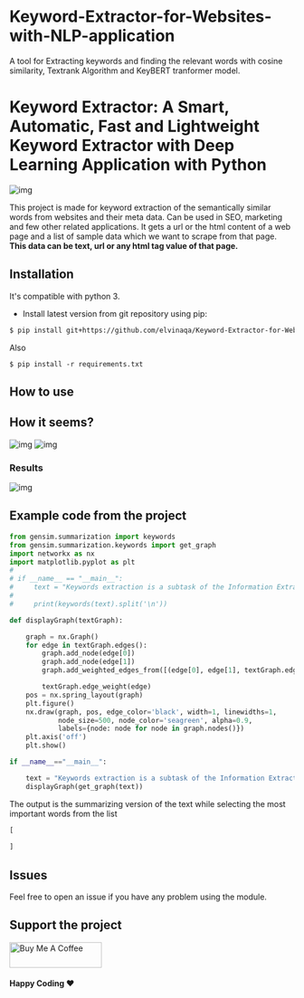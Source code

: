 # Keyword-Extractor-for-Websites-with-NLP-application

A tool for Extracting keywords and finding the relevant words with cosine similarity, Textrank Algorithm and KeyBERT tranformer model.

# Keyword Extractor: A Smart, Automatic, Fast and Lightweight Keyword Extractor with Deep Learning Application with Python

![img](https://github.com/elvinaqa/Keyword-Extractor-for-Websites/blob/main/images/1_nHfayfdmxAApbg84iMrJqQ.gif)

This project is made for keyword extraction of the semantically similar words from websites and their meta data. Can be used in SEO, marketing and few other related applications. 
It gets a url or the html content of a web page and a list of sample data which we want to scrape from that page. **This data can be text, url or any html tag value of that page.**

## Installation

It's compatible with python 3.

- Install latest version from git repository using pip:
```bash
$ pip install git+https://github.com/elvinaqa/Keyword-Extractor-for-Websites.git

```
Also 
```
$ pip install -r requirements.txt 
```

## How to use

## How it seems?
![img](https://github.com/elvinaqa/Keyword-Extractor-for-Websites/blob/main/images/text.PNG)
![img](https://github.com/elvinaqa/Keyword-Extractor-for-Websites/blob/main/images/col.PNG)
### Results
![img](https://github.com/elvinaqa/Keyword-Extractor-for-Websites/blob/main/images/2nd%20oage.PNG)


## Example code from the project
```python
from gensim.summarization import keywords
from gensim.summarization.keywords import get_graph
import networkx as nx
import matplotlib.pyplot as plt
#
# if __name__ == "__main__":
#     text = "Keywords extraction is a subtask of the Information Extraction field which is responsible for extracting keywords from a given text or from a collection of texts to help us summarize the content. This is useful in the context of the huge amount of information we deal with every day. We need to index this information, to organise it and retrieve it later. Keywords extraction becomes more and more important these days and keywords extraction algorithms are researched and improved continuously."
#
#     print(keywords(text).split('\n'))

def displayGraph(textGraph):

    graph = nx.Graph()
    for edge in textGraph.edges():
        graph.add_node(edge[0])
        graph.add_node(edge[1])
        graph.add_weighted_edges_from([(edge[0], edge[1], textGraph.edge_weight(edge))])

        textGraph.edge_weight(edge)
    pos = nx.spring_layout(graph)
    plt.figure()
    nx.draw(graph, pos, edge_color='black', width=1, linewidths=1,
            node_size=500, node_color='seagreen', alpha=0.9,
            labels={node: node for node in graph.nodes()})
    plt.axis('off')
    plt.show()

if __name__=="__main__":

    text = "Keywords extraction is a subtask of the Information Extraction field which is responsible for extracting keywords from a given text or from a collection of texts to help us summarize the content. This is useful in the context of the huge amount of information we deal with every day. We need to index this information, to organise it and retrieve it later. Keywords extraction becomes more and more important these days and keywords extraction algorithms are researched and improved continuously."
    displayGraph(get_graph(text))
```

The output is the summarizing version of the text while selecting the most important words from the list
```python
[
   
]
```


## Issues
Feel free to open an issue if you have any problem using the module.


## Support the project

<a href="https://ko-fi.com/eapresents" target="_blank"><img src="https://cdn.buymeacoffee.com/buttons/v2/default-black.png" alt="Buy Me A Coffee" height="45" width="163" ></a>


#### Happy Coding  ♥️
